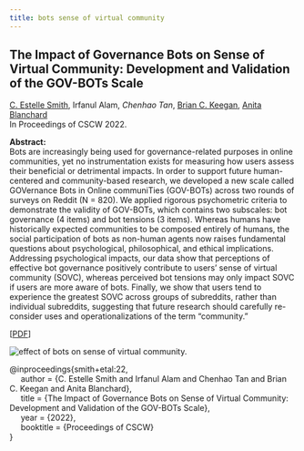 ```yaml
---
title: bots sense of virtual community
---
```


## The Impact of Governance Bots on Sense of Virtual Community: Development and Validation of the GOV-BOTs Scale

[C. Estelle Smith][estelle_smith], Irfanul Alam, _Chenhao Tan_, [Brian C. Keegan][brian_keegan], [Anita Blanchard][anita_blanchard]         
In Proceedings of CSCW 2022.

**Abstract:**   
Bots are increasingly being used for governance-related purposes in online communities, yet no instrumentation exists for measuring how users assess their beneficial or detrimental impacts. In order to support future human-centered and community-based research, we developed a new scale called GOVernance Bots in Online communiTies (GOV-BOTs) across two rounds of surveys on Reddit (N = 820). We applied rigorous psychometric criteria to demonstrate the validity of GOV-BOTs, which contains two subscales: bot governance (4 items) and bot tensions (3 items). Whereas humans have historically expected communities to be composed entirely of humans, the social participation of bots as non-human agents now raises fundamental questions about psychological, philosophical, and ethical implications. Addressing psychological impacts, our data show that perceptions of effective bot governance positively contribute to users’ sense of virtual community (SOVC), whereas perceived bot tensions may only impact SOVC if users are more aware of bots. Finally, we show that users tend to experience the greatest SOVC across groups of subreddits, rather than individual subreddits, suggesting that future research should carefully re-consider uses and operationalizations of the term “community.”

[[PDF](https://drive.google.com/file/d/12xSpAbAqxcDBUxlBtpPsJiAJIUgL9Cbb/view)]


![effect of bots on sense of virtual community.](https://chenhaot.com/pubs/cscw22.png)

@inproceedings{smith+etal:22,   
&nbsp;&nbsp;&nbsp;&nbsp;
author = {C. Estelle Smith and Irfanul Alam and Chenhao Tan and Brian C. Keegan and Anita Blanchard},   
&nbsp;&nbsp;&nbsp;&nbsp;
title = {The Impact of Governance Bots on Sense of Virtual Community: Development and Validation of the GOV-BOTs Scale},   
&nbsp;&nbsp;&nbsp;&nbsp;
year = {2022},   
&nbsp;&nbsp;&nbsp;&nbsp;
booktitle = {Proceedings of CSCW}   
}




[//]: <> (links for collaborators)
[estelle_smith]: https://estellesmithphd.com
[brian_keegan]: https://www.brianckeegan.com/
[anita_blanchard]: https://pages.charlotte.edu/anitablanchard/